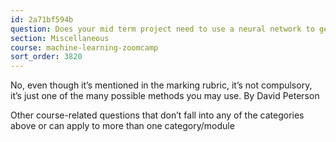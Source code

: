 ```yaml
---
id: 2a71bf594b
question: Does your mid term project need to use a neural network to get maximum number of points?
section: Miscellaneous
course: machine-learning-zoomcamp
sort_order: 3820
---
```


No, even though it’s mentioned in the marking rubric, it’s not compulsory, it’s just one of the many possible methods you may use.                                                   By David Peterson

Other course-related questions that don’t fall into any of the categories above or can apply to more than one category/module

